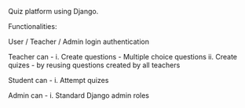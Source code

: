 Quiz platform using Django. 

Functionalities:

User / Teacher / Admin login authentication

Teacher can - 
	i. Create questions  - Multiple choice questions
	ii. Create quizes - by reusing questions created by all teachers 

Student can - 
	i. Attempt quizes 

Admin can - 
	i. Standard Django admin roles
